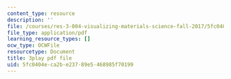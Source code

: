 ```yaml
---
content_type: resource
description: ''
file: /courses/res-3-004-visualizing-materials-science-fall-2017/5fc0404eca2be23789e5468985f70199_1Ed3U4rmyXU.pdf
file_type: application/pdf
learning_resource_types: []
ocw_type: OCWFile
resourcetype: Document
title: 3play pdf file
uid: 5fc0404e-ca2b-e237-89e5-468985f70199
---
```


